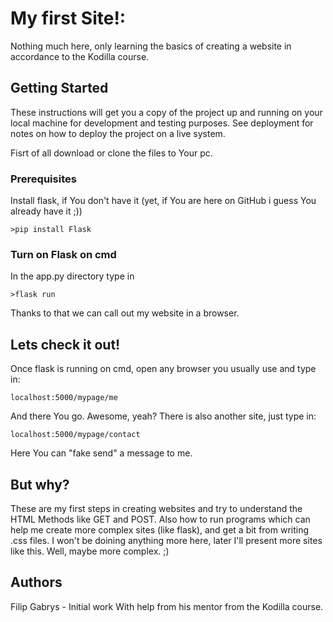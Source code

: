 # My first Site!:

Nothing much here, only learning the basics of creating a website in accordance to the Kodilla course.

## Getting Started

These instructions will get you a copy of the project up and running on your local machine for development and testing purposes. See deployment for notes on how to deploy the project on a live system.

Fisrt of all download or clone the files to Your pc.

### Prerequisites

Install flask, if You don't have it (yet, if You are here on GitHub i guess You already have it ;))

```
>pip install Flask
```

### Turn on Flask on cmd

In the app.py directory type in
```
>flask run
```
Thanks to that we can call out my website in a browser.

## Lets check it out!

Once flask is running on cmd, open any browser you usually use and type in:
```
localhost:5000/mypage/me
```
And there You go. Awesome, yeah? There is also another site, just type in:
```
localhost:5000/mypage/contact
```
Here You can "fake send" a message to me.

## But why?

These are my first steps in creating websites and try to understand the HTML Methods like GET and POST. Also how to run programs which can help me create more complex sites (like flask), and get a bit from writing .css files.
I won't be doining anything more here, later I'll present more sites like this. Well, maybe more complex. ;)

## Authors
Filip Gabrys - Initial work With help from his mentor from the Kodilla course.
